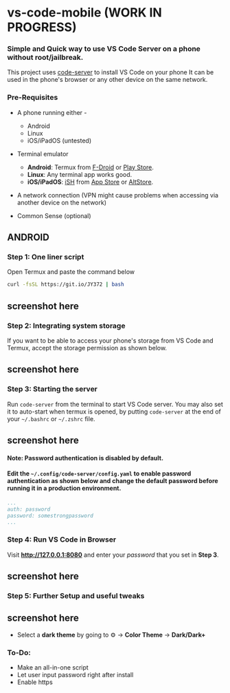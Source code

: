 # vs-code-mobile (WORK IN PROGRESS)

### Simple and Quick way to use VS Code Server on a phone without root/jailbreak.

This project uses [code-server](https://github.com/cdr/code-server/) to install VS Code on your phone
It can be used in the phone's browser or any other device on the same network.  

### Pre-Requisites

- A phone running either - 
  - Android
  - Linux
  - iOS/iPadOS (untested)

- Terminal emulator 
  - **Android**: Termux from [F-Droid](https://f-droid.org/en/packages/com.termux/) or [Play Store](https://play.google.com/store/apps/details?id=com.termux).
  - **Linux**: Any terminal app works good.
  - **iOS/iPadOS**: [iSH](https://ish.app) from [App Store](https://apps.apple.com/us/app/ish-shell/id1436902243) or [AltStore](https://ish.app/altstore).

- A network connection (VPN might cause problems when accessing via another device on the network)
- Common Sense (optional)

## ANDROID

### Step 1: One liner script

Open Termux and paste the command below

```bash
curl -fsSL https://git.io/JY372 | bash
```

## screenshot here

### Step 2: Integrating system storage

If you want to be able to access your phone's storage from VS Code and Termux, accept the storage permission as shown below.

## screenshot here

### Step 3: Starting the server

Run `code-server` from the terminal to start VS Code server. You may also set it to auto-start when termux is opened, by putting `code-server` at the end of your `~/.bashrc` or `~/.zshrc` file.

## screenshot here

#### Note: Password authentication is disabled by default. 
#### Edit the `~/.config/code-server/config.yaml` to enable password authentication as shown below and change the default password before running it in a production environment.

```yaml
...
auth: password
password: somestrongpassword 
...
```

### Step 4: Run VS Code in Browser

Visit **http://127.0.0.1:8080** and enter your _password_ that you set in **Step 3**.

## screenshot here

### Step 5: Further Setup and useful tweaks

## screenshot here

 - Select a **dark theme** by going to  ⚙️  -> **Color Theme** -> **Dark/Dark+**


### To-Do:
 - Make an all-in-one script
 - Let user input password right after install
 - Enable https
